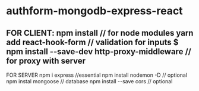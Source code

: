 # authform-mongodb-express-react
FOR CLIENT:
npm install // for node modules
yarn add react-hook-form // validation for inputs
$ npm install --save-dev http-proxy-middleware // for proxy with server
------------------
FOR SERVER
npm i express //essential
npm install nodemon -D // optional
npm instal mongoose // database
npm install --save cors // optional
